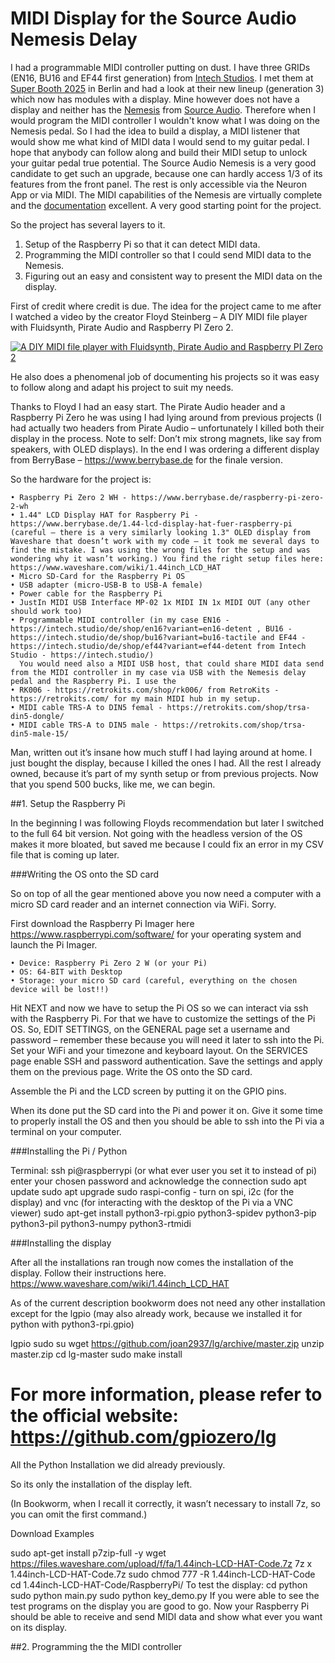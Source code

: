 # MIDI Display for the Source Audio Nemesis Delay

I had a programmable MIDI controller putting on dust. I have three GRIDs (EN16, BU16 and EF44 first generation) from [Intech Studios](https://intech.studio/).
I met them at [Super Booth 2025](https://www.superbooth.com/) in Berlin  and had a look at their new lineup (generation 3) which now has modules with a display. Mine however does not have a display and neither has the [Nemesis](https://www.sourceaudio.net/nemesis-delay.html) from [Source Audio](https://www.sourceaudio.net/).
Therefore when I would program the MIDI controller I wouldn't know what I was doing on the Nemesis pedal. So I had the idea to build a display, a MIDI listener that would show me what kind of MIDI data I would send to my guitar pedal.
I hope that anybody can follow along and build their MIDI setup to unlock your guitar pedal true potential.
The Source Audio Nemesis is a very good candidate to get such an upgrade, because one can hardly access 1/3 of its features from the front panel. The rest is only accessible via the Neuron App or via MIDI. The MIDI capabilities of the Nemesis are virtually complete and the [documentation](https://www.sourceaudio.net/uploads/1/1/5/1/115104065/nemesis_midi_implementation_1_01.pdf) excellent. A very good starting point for the project.

So the project has several layers to it.

1. Setup of the Raspberry Pi so that it can detect MIDI data.
2. Programming the MIDI controller so that I could send MIDI data to the Nemesis.
3. Figuring out an easy and consistent way to present the MIDI data on the display.

First of credit where credit is due. The idea for the project came to me after I watched a video by the creator Floyd Steinberg – A DIY MIDI file player with Fluidsynth, Pirate Audio and Raspberry PI Zero 2.

[![A DIY MIDI file player with Fluidsynth, Pirate Audio and Raspberry PI Zero 2](https://img.youtube.com/vi/ilmhX1j-ENU/0.jpg)](https://www.youtube.com/watch?v=ilmhX1j-ENU) 

He also does a phenomenal job of documenting his projects so it was easy to follow along and adapt his project to suit my needs.

Thanks to Floyd I had an easy start. The Pirate Audio header and a Raspberry Pi Zero he was using I had lying around from previous projects (I had actually two headers from Pirate Audio – unfortunately I killed both their display in the process. Note to self: Don’t mix strong magnets, like say from speakers, with OLED displays). In the end I was ordering a different display from BerryBase – https://www.berrybase.de for the finale version.

So the hardware for the project is:

    • Raspberry Pi Zero 2 WH - https://www.berrybase.de/raspberry-pi-zero-2-wh
    • 1.44" LCD Display HAT for Raspberry Pi - https://www.berrybase.de/1.44-lcd-display-hat-fuer-raspberry-pi (careful – there is a very similarly looking 1.3" OLED display from Waveshare that doesn’t work with my code – it took me several days to find the mistake. I was using the wrong files for the setup and was wondering why it wasn’t working.) You find the right setup files here: https://www.waveshare.com/wiki/1.44inch_LCD_HAT
    • Micro SD-Card for the Raspberry Pi OS
    • USB adapter (micro-USB-B to USB-A female)
    • Power cable for the Raspberry Pi
    • JustIn MIDI USB Interface MP-02 1x MIDI IN 1x MIDI OUT (any other should work too) 
    • Programmable MIDI controller (in my case EN16 - https://intech.studio/de/shop/en16?variant=en16-detent , BU16 - https://intech.studio/de/shop/bu16?variant=bu16-tactile and EF44 - https://intech.studio/de/shop/ef44?variant=ef44-detent from Intech Studio - https://intech.studio/)
      You would need also a MIDI USB host, that could share MIDI data send from the MIDI controller in my case via USB with the Nemesis delay pedal and the Raspberry Pi. I use the
    • RK006 - https://retrokits.com/shop/rk006/ from RetroKits - https://retrokits.com/ for my main MIDI hub in my setup.
    • MIDI cable TRS-A to DIN5 femal - https://retrokits.com/shop/trsa-din5-dongle/
    • MIDI cable TRS-A to DIN5 male - https://retrokits.com/shop/trsa-din5-male-15/

Man, written out it’s insane how much stuff I had laying around at home. I just bought the display, because I killed the ones I had. All the rest I already owned, because it’s part of my synth setup or from previous projects. Now that you spend 500 bucks, like me, we can begin.

##1. Setup the Raspberry Pi

In the beginning I was following Floyds recommendation but later I switched to the full 64 bit version. Not going with the headless version of the OS makes it more bloated, but saved me because I could fix an error in my CSV file that is coming up later.

###Writing the OS onto the SD card

So on top of all the gear mentioned above you now need a computer with a micro SD card reader and an internet connection via WiFi. Sorry.

First download the Raspberry Pi Imager here https://www.raspberrypi.com/software/ for your operating system and launch the Pi Imager.

    • Device: Raspberry Pi Zero 2 W (or your Pi)
    • OS: 64-BIT with Desktop
    • Storage: your micro SD card (careful, everything on the chosen device will be lost!!)

Hit NEXT and now we have to setup the Pi OS so we can interact via ssh with the Raspberry Pi. For that we have to customize the settings of the Pi OS. So, EDIT SETTINGS, on the GENERAL page set a username and password – remember these because you will need it later to ssh into the Pi. Set your WiFi and your timezone and keyboard layout. On the SERVICES page enable SSH and password authentication. Save the settings and apply them on the previous page. Write the OS onto the SD card.

Assemble the Pi and the LCD screen by putting it on the GPIO pins.

When its done put the SD card into the Pi and power it on. Give it some time to properly install the OS and then you should be able to ssh into the Pi via a terminal on your computer.

###Installing the Pi / Python

Terminal: 
	ssh pi@raspberrypi (or what ever user you set it to instead of pi)
	enter your chosen password and acknowledge the connection
	sudo apt update
	sudo apt upgrade
	sudo raspi-config - turn on spi, i2c (for the display) and vnc (for interacting with the desktop of the Pi via a VNC viewer)
	sudo apt-get install python3-rpi.gpio python3-spidev python3-pip python3-pil python3-numpy python3-rtmidi

###Installing the display

After all the installations ran trough now comes the installation of the display. Follow their instructions here. https://www.waveshare.com/wiki/1.44inch_LCD_HAT

As of the current description bookworm does not need any other installation except for the lgpio (may also already work, because we installed it for python with python3-rpi.gpio)

lgpio
sudo su
wget https://github.com/joan2937/lg/archive/master.zip
unzip master.zip
cd lg-master
sudo make install 
# For more information, please refer to the official website: https://github.com/gpiozero/lg
All the Python Installation we did already previously.

So its only the installation of the display left.

(In Bookworm, when I recall it correctly, it wasn’t necessary to install 7z, so you can omit the first command.)

Download Examples

sudo apt-get install p7zip-full -y
wget https://files.waveshare.com/upload/f/fa/1.44inch-LCD-HAT-Code.7z
7z x 1.44inch-LCD-HAT-Code.7z
sudo chmod 777 -R 1.44inch-LCD-HAT-Code
cd 1.44inch-LCD-HAT-Code/RaspberryPi/
To test the display:
cd python
sudo python main.py
sudo python key_demo.py
If you were able to see the test programs on the display you are good to go.
Now your Raspberry Pi should be able to receive and send MIDI data and show what ever you want on its display.

##2. Programming the the MIDI controller
